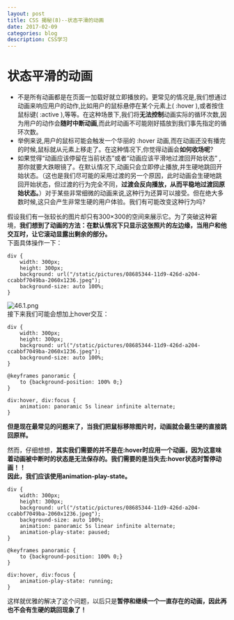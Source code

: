 ```yaml
---
layout: post
title: CSS 揭秘(8)--状态平滑的动画   
date: 2017-02-09
categories: blog
description: CSS学习
---
```



# 状态平滑的动画        
 - 不是所有动画都是在页面一加载好就立即播放的。更常见的情况是,我们想通过动画来响应用户的动作,比如用户的鼠标悬停在某个元素上( :hover ),或者按住鼠标键( :active ),等等。在这种场景下,我们将**无法控制**动画实际的循环次数,因为用户的动作会**随时中断动画**,而此时动画不可能刚好插放到我们事先指定的循环次数。        
 - 举例来说,用户的鼠标可能会触发一个华丽的 :hover 动画,而在动画还没有播完的时候,鼠标就从元素上移走了。在这种情况下,你觉得动画会**如何收场呢**?        
 - 如果觉得“动画应该停留在当前状态”或者“动画应该平滑地过渡回开始状态” ,那你就要大跌眼镜了。在默认情况下,动画只会立即停止播放,并生硬地跳回开始状态。（这也是我们尽可能的采用过渡的另一个原因，此时动画会生硬地跳回开始状态，但过渡的行为完全不同，**过渡会反向播放，从而平稳地过渡回原始状态。**）对于某些非常细微的动画来说,这种行为还算可以接受。但在绝大多数时候,这只会产生非常生硬的用户体验。我们有可能改变这种行为吗?        

假设我们有一张较长的图片却只有300×300的空间来展示它。为了突破这种窘境，**我们想到了动画的方法：在默认情况下只显示这张照片的左边缘，当用户和他交互时，让它滚动显露出剩余的部分。**        
下面具体操作一下：        

```
div {
	width: 300px;
	height: 300px;
	background: url("/static/pictures/08685344-11d9-426d-a204-ccabbf7049ba-2060x1236.jpeg");
	background-size: auto 100%;
}
```
![46.1.png](http://upload-images.jianshu.io/upload_images/3001083-8eb0cf0898c3a039.png?imageMogr2/auto-orient/strip%7CimageView2/2/w/1240)        
接下来我们可能会想加上hover交互：        

```
div {
	width: 300px;
	height: 300px;
	background: url("/static/pictures/08685344-11d9-426d-a204-ccabbf7049ba-2060x1236.jpeg");
	background-size: auto 100%;
}

@keyframes panoramic {
	to {background-position: 100% 0;}
}

div:hover, div:focus {
	animation: panoramic 5s linear infinite alternate;
}
```
**但是现在最常见的问题来了，当我们把鼠标移除图片时，动画就会最生硬的直接跳回原样。**        

然而，仔细想想，**其实我们需要的并不是在:hover时应用一个动画，因为这意味着动画被中断时的状态是无法保存的。我们需要的是当失去:hover状态时暂停动画！！**        
**因此，我们应该使用animation-play-state。**        

```
div {
	width: 300px;
	height: 300px;
	background: url("/static/pictures/08685344-11d9-426d-a204-ccabbf7049ba-2060x1236.jpeg");
	background-size: auto 100%;
	animation: panoramic 5s linear infinite alternate;
	animation-play-state: paused;
}

@keyframes panoramic {
	to {background-position: 100% 0;}
}

div:hover, div:focus {
	animation-play-state: running;
}
```
这样就优雅的解决了这个问题，以后只是**暂停和继续一个一直存在的动画，因此再也不会有生硬的跳回现象了！**        
